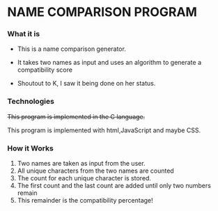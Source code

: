 # NAME COMPARISON PROGRAM
### What it is
- This is a name comparison generator.
- It takes two names as input and uses an algorithm to
generate a compatibility score

- Shoutout to K, I saw it being done on her status.
### Technologies
~~This program is implemented in the C language.~~

This program is implemented with html,JavaScript and maybe CSS.

### How it Works
1. Two names are taken as input from the user.
2. All unique characters from the two names are counted
3. The count for each unique character is stored.
4. The first count and the last count are added until only two numbers remain
5. This remainder is the compatibility percentage!



